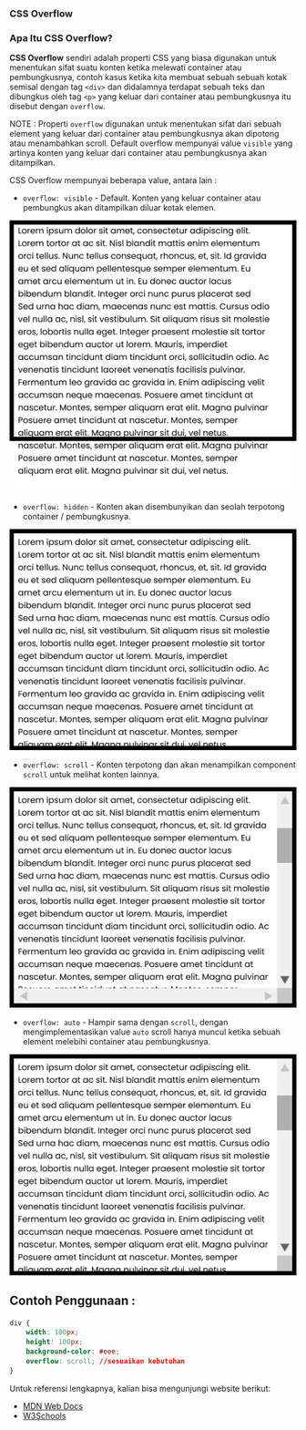 ### CSS Overflow

### Apa Itu CSS Overflow?

**CSS Overflow** sendiri adalah properti CSS yang biasa digunakan untuk menentukan sifat suatu konten ketika melewati container atau pembungkusnya, contoh kasus ketika kita membuat sebuah sebuah kotak semisal dengan tag `<div>` dan didalamnya terdapat sebuah teks dan dibungkus oleh tag `<p>` yang keluar dari container atau pembungkusnya itu disebut dengan `overflow`.

NOTE : Properti `overflow` digunakan untuk menentukan sifat dari sebuah element yang keluar dari container atau pembungkusnya akan dipotong atau menambahkan scroll. Default overflow mempunyai value `visible` yang artinya konten yang keluar dari container atau pembungkusnya akan ditampilkan.

CSS Overflow mempunyai beberapa value, antara lain :

- `overflow: visible` - Default. Konten yang keluar container atau pembungkus akan ditampilkan diluar kotak elemen.

![CSS Overflow](visible.jpg)

- `overflow: hidden` - Konten akan disembunyikan dan seolah terpotong container / pembungkusnya.

![CSS Overflow](hidden.png)

- `overflow: scroll` - Konten terpotong dan akan menampilkan component `scroll` untuk melihat konten lainnya.

![CSS Overflow](scroll.png)

- `overflow: auto` - Hampir sama dengan `scroll`, dengan mengimplementasikan value `auto` scroll hanya muncul ketika sebuah element melebihi container atau pembungkusnya.

![CSS Overflow](auto.png)

## Contoh Penggunaan :

```css
div {
	width: 100px;
	height: 100px;
	background-color: #eee;
	overflow: scroll; //sesuaikan kebutuhan
}
```

Untuk referensi lengkapnya, kalian bisa mengunjungi website berikut:

- [MDN Web Docs](https://developer.mozilla.org/en-US/docs/Web/CSS/CSS_Overflow)
- [W3Schools](https://www.w3schools.com/css/css_overflow.asp)
